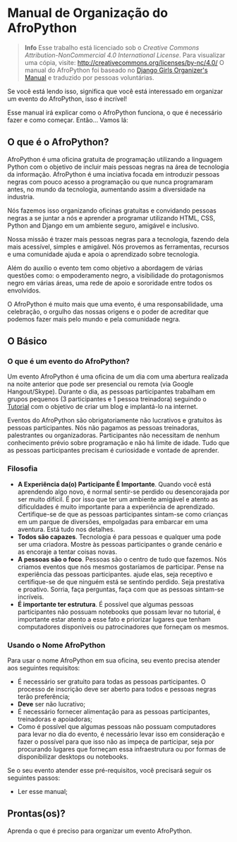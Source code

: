 # Manual de Organização do AfroPython

> **Info** Esse trabalho está licenciado sob o *Creative Commons Attribution-NonCommercial 4.0
International License*. Para visualizar uma cópia, visite: http://creativecommons.org/licenses/by-nc/4.0/
> O manual do AfroPython foi baseado no [Django Girls Organizer's Manual](https://organize.djangogirls.org/) e traduzido por pessoas voluntárias.

Se você está lendo isso, significa que você está interessado em organizar um evento do AfroPython, isso é incrível!

Esse manual irá explicar como o AfroPython funciona, o que é necessário fazer e como começar. Então... Vamos lá:

## O que é o AfroPython?

AfroPython é uma oficina gratuita de programação utilizando a linguagem Python com o objetivo de incluir mais pessoas negras na área de tecnologia da informação. AfroPython é uma inciativa focada em introduzir pessoas negras com pouco acesso a programação ou que nunca programaram antes, no mundo da tecnologia, aumentando assim a diversidade na industria.

Nós fazemos isso organizando oficinas gratuitas e convidando pessoas negras a se juntar a nós e aprender a programar utilizando HTML, CSS, Python and Django em um ambiente seguro, amigável e inclusivo.

Nossa missão é trazer mais pessoas negras para a tecnologia, fazendo dela mais acessível, simples e amigável. Nós provemos as ferramentas, recursos e uma comunidade ajuda e apoia o aprendizado sobre tecnologia.

Além do auxílio o evento tem como objetivo a abordagem de várias questões como: o empoderamento negro, a visibilidade do protagonismos negro em várias áreas, uma rede de apoio e sororidade entre todos os envolvidos.

O AfroPython é muito mais que uma evento, é uma responsabilidade, uma celebração, o orgulho das nossas origens e o poder de acreditar que podemos fazer mais pelo mundo e pela comunidade negra.

## O Básico

### O que é um evento do AfroPython?

Um evento AfroPython é uma oficina de um dia com uma abertura realizada na noite anterior que pode ser presencial ou remota (via Google Hangout/Skype). Durante o dia, as pessoas participantes trabalham em grupos pequenos (3 participantes e 1 pessoa treinadora) seguindo o [Tutorial](https://afropython.gitbook.io/tutorial/) com o objetivo de criar um blog e implantá-lo na internet.

Eventos do AfroPython são obrigatoriamente não lucrativos e gratuitos às pessoas participantes. Nós não pagamos as pessoas treinadoras, palestrantes ou organizadoras. Participantes não necessitam de nenhum conhecimento prévio sobre programação e não há limite de idade. Tudo que as pessoas participantes precisam é curiosidade e vontade de aprender.

### Filosofia

- __A Experiência da(o) Participante É Importante__. Quando você está aprendendo algo novo, é normal sentir-se perdido ou desencorajada por ser muito difícil. É por isso que ter um ambiente amigável e atento as dificuldades é muito importante para a experiência de aprendizado. Certifique-se de que as pessoas participantes sintam-se como crianças em um parque de diversões, empolgadas para embarcar em uma aventura. Está tudo nos detalhes.
- __Todos são capazes__. Tecnologia é para pessoas e qualquer uma pode ser uma criadora. Mostre às pessoas participantes o grande cenário e as encoraje a tentar coisas novas.
- __A pessoas são o foco__. Pessoas são o centro de tudo que fazemos. Nós criamos eventos que nós mesmos gostaríamos de participar. Pense na experiência das pessoas participantes. ajude elas, seja receptivo e certifique-se de que ninguém está se sentindo perdido. Seja prestativa e proativo. Sorria, faça perguntas, faça com que as pessoas sintam-se incríveis.
- __É importante ter estrutura__. É possível que algumas pessoas participantes não possuam notebooks que possam levar no tutorial, é importante estar atento a esse fato e priorizar lugares que tenham computadores disponíveis ou patrocinadores que forneçam os mesmos.

### Usando o Nome AfroPython

Para usar o nome AfroPython em sua oficina, seu evento precisa atender aos seguintes requisitos:

* É necessário ser gratuito para todas as pessoas participantes. O processo de inscrição deve ser aberto para todos e pessoas negras terão preferência;
* **Deve** ser não lucrativo;
* É necessário fornecer alimentação para as pessoas participantes, treinadoras e apoiadoras;
* Como é possível que algumas pessoas não possuam computadores para levar no dia do evento, é necessário levar isso em consideração e fazer o possível para que isso não as impeça de participar, seja por procurando lugares que forneçam essa infraestrutura ou por formas de disponibilizar desktops ou notebooks.

Se o seu evento atender esse pré-requisitos, você precisará seguir os seguintes passos:

* Ler esse manual;

## Prontas(os)?

Aprenda o que é preciso para organizar um evento AfroPython.